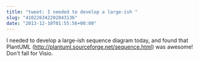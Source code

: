 ```yaml
---
title: "tweet: I needed to develop a large-ish "
slug: "410226342202843136"
date: "2013-12-10T01:55:56+00:00"
---
```

I needed to develop a large-ish sequence diagram today, and found that PlantUML (http://plantuml.sourceforge.net/sequence.html) was awesome! Don't fall for Visio.